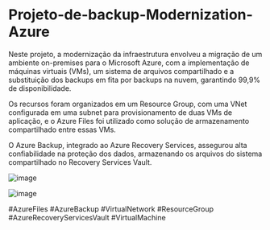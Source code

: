 # Projeto-de-backup-Modernization-Azure

Neste projeto, a modernização da infraestrutura envolveu a migração de um ambiente on-premises para o Microsoft Azure, com a implementação de máquinas virtuais (VMs), um sistema de arquivos compartilhado e a substituição dos backups em fita por backups na nuvem, garantindo 99,9% de disponibilidade.

Os recursos foram organizados em um Resource Group, com uma VNet configurada em uma subnet para provisionamento de duas VMs de aplicação, e o Azure Files foi utilizado como solução de armazenamento compartilhado entre essas VMs.

O Azure Backup, integrado ao Azure Recovery Services, assegurou alta confiabilidade na proteção dos dados, armazenando os arquivos do sistema compartilhado no Recovery Services Vault.

![image](https://github.com/user-attachments/assets/b95fc265-7adc-4354-b92c-0256398647f3)

![image](https://github.com/user-attachments/assets/c8266d62-4bc9-4cb2-8f84-8cae3a989128)

#AzureFiles #AzureBackup #VirtualNetwork #ResourceGroup #AzureRecoveryServicesVault #VirtualMachine
